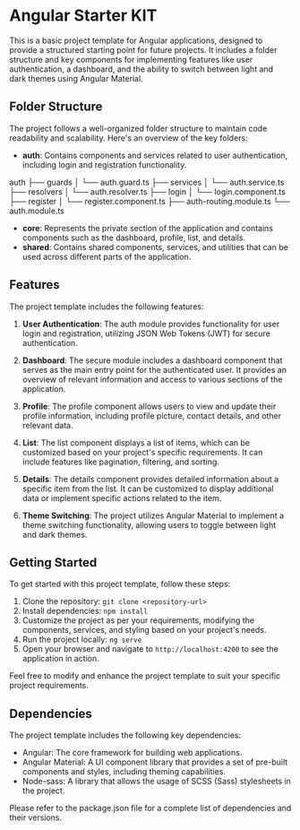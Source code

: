 # Angular Starter KIT

This is a basic project template for Angular applications, designed to provide a structured starting point for future projects. It includes a folder structure and key components for implementing features like user authentication, a dashboard, and the ability to switch between light and dark themes using Angular Material.

## Folder Structure

The project follows a well-organized folder structure to maintain code readability and scalability. Here's an overview of the key folders:

- **auth**: Contains components and services related to user authentication, including login and registration functionality.

auth
├── guards
│ └── auth.guard.ts
├── services
│ └── auth.service.ts
├── resolvers
│ └── auth.resolver.ts
├── login
│ └── login.component.ts
├── register
│ └── register.component.ts
├── auth-routing.module.ts
└── auth.module.ts

- **core**: Represents the private section of the application and contains components such as the dashboard, profile, list, and details.
- **shared**: Contains shared components, services, and utilities that can be used across different parts of the application.

## Features

The project template includes the following features:

1. **User Authentication**: The auth module provides functionality for user login and registration, utilizing JSON Web Tokens (JWT) for secure authentication.

2. **Dashboard**: The secure module includes a dashboard component that serves as the main entry point for the authenticated user. It provides an overview of relevant information and access to various sections of the application.

3. **Profile**: The profile component allows users to view and update their profile information, including profile picture, contact details, and other relevant data.

4. **List**: The list component displays a list of items, which can be customized based on your project's specific requirements. It can include features like pagination, filtering, and sorting.

5. **Details**: The details component provides detailed information about a specific item from the list. It can be customized to display additional data or implement specific actions related to the item.

6. **Theme Switching**: The project utilizes Angular Material to implement a theme switching functionality, allowing users to toggle between light and dark themes.

## Getting Started

To get started with this project template, follow these steps:

1. Clone the repository: `git clone <repository-url>`
2. Install dependencies: `npm install`
3. Customize the project as per your requirements, modifying the components, services, and styling based on your project's needs.
4. Run the project locally: `ng serve`
5. Open your browser and navigate to `http://localhost:4200` to see the application in action.

Feel free to modify and enhance the project template to suit your specific project requirements.

## Dependencies

The project template includes the following key dependencies:

- Angular: The core framework for building web applications.
- Angular Material: A UI component library that provides a set of pre-built components and styles, including theming capabilities.
- Node-sass: A library that allows the usage of SCSS (Sass) stylesheets in the project.

Please refer to the package.json file for a complete list of dependencies and their versions.
